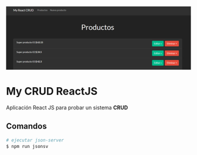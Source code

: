 ![captura01](./art/captura-01.png)

# My CRUD ReactJS

Aplicación React JS para probar un sistema **CRUD**

## Comandos

```sh
# ejecutar json-server
$ npm run jsonsv
```